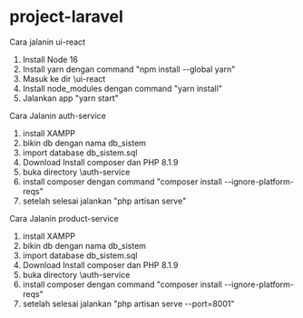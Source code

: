 # project-laravel

Cara jalanin ui-react

1. Install Node 16
2. Install yarn dengan command "npm install --global yarn"
3. Masuk ke dir \ui-react
4. Install node_modules dengan command "yarn install"
5. Jalankan app "yarn start"

Cara Jalanin auth-service
1. install XAMPP
2. bikin db dengan nama db_sistem
3. import database db_sistem.sql
4. Download Install composer dan PHP 8.1.9
5. buka directory \auth-service
6. install composer dengan command "composer install --ignore-platform-reqs"
7. setelah selesai jalankan "php artisan serve"

Cara Jalanin product-service

1. install XAMPP
2. bikin db dengan nama db_sistem
3. import database db_sistem.sql
4. Download Install composer dan PHP 8.1.9
5. buka directory \auth-service
6. install composer dengan command "composer install --ignore-platform-reqs"
7. setelah selesai jalankan "php artisan serve --port=8001"
